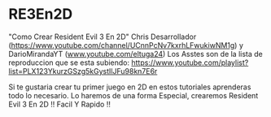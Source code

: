 # RE3En2D
 "Como Crear Resident Evil 3 En 2D" 
Chris Desarrollador (https://www.youtube.com/channel/UCnnPcNv7kxrhLFwukiwNM1g) y DarioMirandaYT (www.youtube.com/eltuga24)
Los Asstes son de la lista de reproduccion que se esta subiendo: 
https://www.youtube.com/playlist?list=PLX123YkurzGSzg5kGystIlJFu98kn7E6r
 
 Si te gustaria crear tu primer juego en 2D en estos tutoriales aprenderas todo lo necesario. Lo haremos de una forma Especial, crearemos Resident Evil 3 En 2D !!  Facil Y Rapido !!
